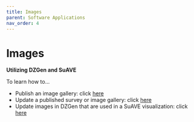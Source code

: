 ```yaml
---
title: Images
parent: Software Applications
nav_order: 4
---
```


# Images

**Utilizing DZGen and SuAVE**

To learn how to...
- Publish an image gallery: click [here](https://suave-ucsd.github.io/SuAVE-Documentation/Publish_Gallery.html)
- Update a published survey or image gallery: click [here](https://suave-ucsd.github.io/SuAVE-Documentation/Update_Gallery.html)
- Update images in DZGen that are used in a SuAVE visualization: click [here](https://suave-ucsd.github.io/SuAVE-Documentation/Update_DZGen.html)
